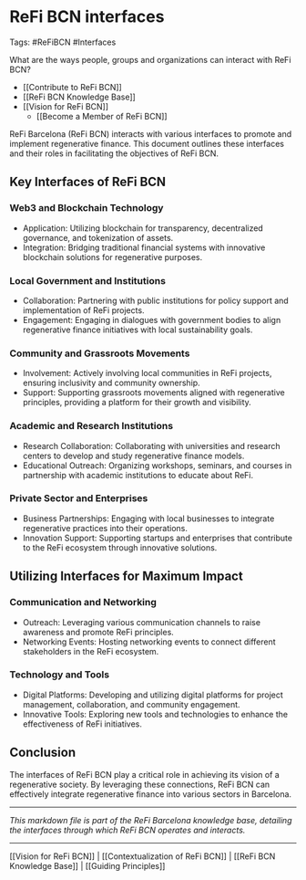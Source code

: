 # ReFi BCN interfaces
Tags: #ReFiBCN #Interfaces

What are the ways people, groups and organizations can interact with ReFi BCN?

- [[Contribute to ReFi BCN]]
- [[ReFi BCN Knowledge Base]]
- [[Vision for ReFi BCN]]
	- [[Become a Member of ReFi BCN]]

ReFi Barcelona (ReFi BCN) interacts with various interfaces to promote and implement regenerative finance. This document outlines these interfaces and their roles in facilitating the objectives of ReFi BCN.

## Key Interfaces of ReFi BCN

### Web3 and Blockchain Technology

- Application: Utilizing blockchain for transparency, decentralized governance, and tokenization of assets.
- Integration: Bridging traditional financial systems with innovative blockchain solutions for regenerative purposes.

### Local Government and Institutions

- Collaboration: Partnering with public institutions for policy support and implementation of ReFi projects.
- Engagement: Engaging in dialogues with government bodies to align regenerative finance initiatives with local sustainability goals.

### Community and Grassroots Movements

- Involvement: Actively involving local communities in ReFi projects, ensuring inclusivity and community ownership.
- Support: Supporting grassroots movements aligned with regenerative principles, providing a platform for their growth and visibility.

### Academic and Research Institutions

- Research Collaboration: Collaborating with universities and research centers to develop and study regenerative finance models.
- Educational Outreach: Organizing workshops, seminars, and courses in partnership with academic institutions to educate about ReFi.

### Private Sector and Enterprises

- Business Partnerships: Engaging with local businesses to integrate regenerative practices into their operations.
- Innovation Support: Supporting startups and enterprises that contribute to the ReFi ecosystem through innovative solutions.

## Utilizing Interfaces for Maximum Impact

### Communication and Networking

- Outreach: Leveraging various communication channels to raise awareness and promote ReFi principles.
- Networking Events: Hosting networking events to connect different stakeholders in the ReFi ecosystem.

### Technology and Tools

- Digital Platforms: Developing and utilizing digital platforms for project management, collaboration, and community engagement.
- Innovative Tools: Exploring new tools and technologies to enhance the effectiveness of ReFi initiatives.

## Conclusion

The interfaces of ReFi BCN play a critical role in achieving its vision of a regenerative society. By leveraging these connections, ReFi BCN can effectively integrate regenerative finance into various sectors in Barcelona.

---

*This markdown file is part of the ReFi Barcelona knowledge base, detailing the interfaces through which ReFi BCN operates and interacts.*

---

[[Vision for ReFi BCN]] | [[Contextualization of ReFi BCN]] | [[ReFi BCN Knowledge Base]] | [[Guiding Principles]]

